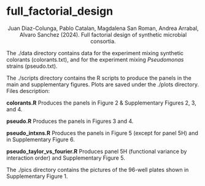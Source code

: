 # full_factorial_design

<p style="text-align: center;">Juan Diaz-Colunga, Pablo Catalan, Magdalena San Roman, Andrea Arrabal, Alvaro Sanchez (2024). Full factorial design of synthetic microbial consortia.</p>

The ./data directory contains data for the experiment mixing synthetic colorants (colorants.txt), and for the experiment mixing *Pseudomonas* strains (pseudo.txt).

The ./scripts directory contains the R scripts to produce the panels in the main and supplementary figures. Plots are saved under the ./plots directory. Files description:

**colorants.R**   Produces the panels in Figure 2 & Supplementary Figures 2, 3, and 4.

**pseudo.R**   Produces the panels in Figures 3 and 4.

**pseudo_intxns.R**   Produces the panels in Figure 5 (except for panel 5H) and in Supplementary Figure 6.

**pseudo_taylor_vs_fourier.R**   Produces panel 5H (functional variance by interaction order) and Supplementary Figure 5.

The ./pics directory contains the pictures of the 96-well plates shown in Supplementary Figure 1.